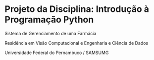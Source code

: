 # Projeto da Disciplina: Introdução à Programação Python
Sistema de Gerenciamento de uma Farmácia

Residência em Visão Computacional e Engenharia e Ciência de Dados

Universidade Federal do Pernambuco / SAMSUMG




